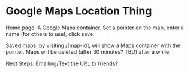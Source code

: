 Google Maps Location Thing
============

Home page: A Google Maps container.  Set a pointer on the map, enter a name (for others to use), click save.

Saved maps: by visiting /[map-id], will show a Maps container with the pointer.  Maps will be deleted (after 30 minutes?  TBD) after a while.

Next Steps: Emailing/Text the URL to friends?